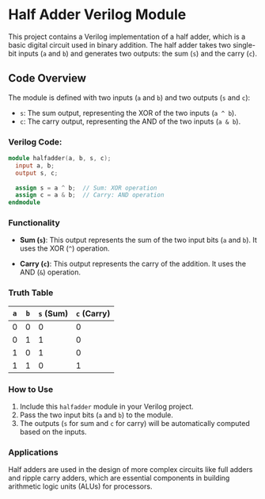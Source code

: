 
# Half Adder Verilog Module

This project contains a Verilog implementation of a half adder, which is a basic digital circuit used in binary addition. The half adder takes two single-bit inputs (`a` and `b`) and generates two outputs: the sum (`s`) and the carry (`c`).

## Code Overview

The module is defined with two inputs (`a` and `b`) and two outputs (`s` and `c`):

- `s`: The sum output, representing the XOR of the two inputs (`a ^ b`).
- `c`: The carry output, representing the AND of the two inputs (`a & b`).

### Verilog Code:

```verilog
module halfadder(a, b, s, c);
  input a, b;
  output s, c;
  
  assign s = a ^ b;  // Sum: XOR operation
  assign c = a & b;  // Carry: AND operation
endmodule
```

### Functionality

- **Sum (`s`)**: This output represents the sum of the two input bits (`a` and `b`). It uses the XOR (`^`) operation.
  
- **Carry (`c`)**: This output represents the carry of the addition. It uses the AND (`&`) operation.

### Truth Table

| `a` | `b` | `s` (Sum) | `c` (Carry) |
|-----|-----|-----------|-------------|
|  0  |  0  |     0     |      0      |
|  0  |  1  |     1     |      0      |
|  1  |  0  |     1     |      0      |
|  1  |  1  |     0     |      1      |

### How to Use

1. Include this `halfadder` module in your Verilog project.
2. Pass the two input bits (`a` and `b`) to the module.
3. The outputs (`s` for sum and `c` for carry) will be automatically computed based on the inputs.

### Applications

Half adders are used in the design of more complex circuits like full adders and ripple carry adders, which are essential components in building arithmetic logic units (ALUs) for processors.

